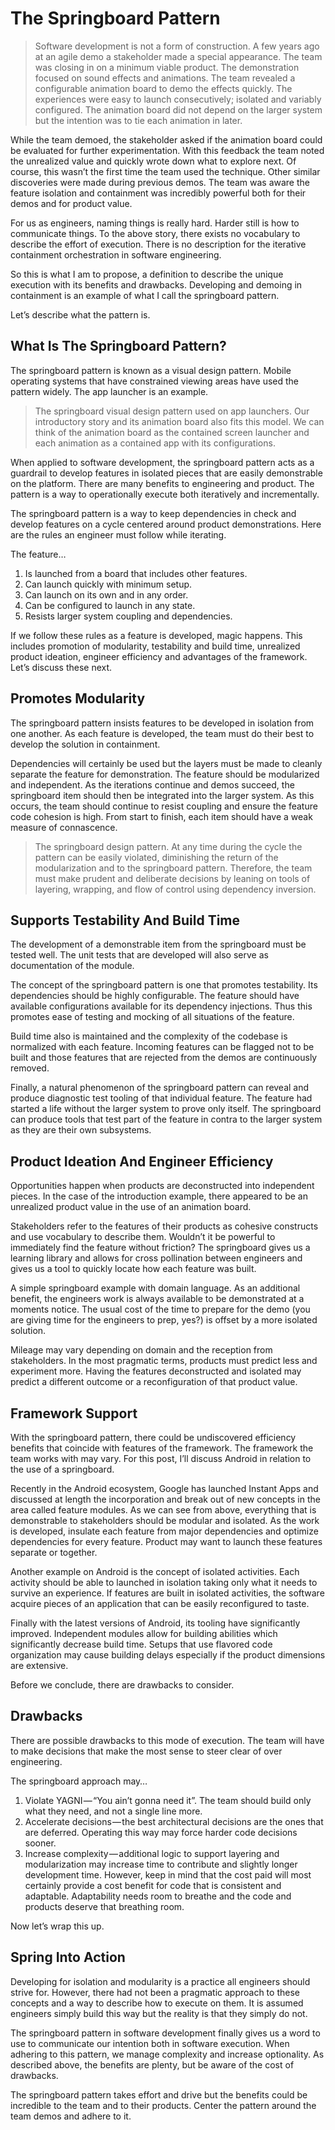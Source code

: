 # The Springboard Pattern

> Software development is not a form of construction.
A few years ago at an agile demo a stakeholder made a special appearance. The team was closing in on a minimum viable product. The demonstration focused on sound effects and animations. The team revealed a configurable animation board to demo the effects quickly. The experiences were easy to launch consecutively; isolated and variably configured. The animation board did not depend on the larger system but the intention was to tie each animation in later.

While the team demoed, the stakeholder asked if the animation board could be evaluated for further experimentation. With this feedback the team noted the unrealized value and quickly wrote down what to explore next. Of course, this wasn’t the first time the team used the technique. Other similar discoveries were made during previous demos. The team was aware the feature isolation and containment was incredibly powerful both for their demos and for product value.

For us as engineers, naming things is really hard. Harder still is how to communicate things. To the above story, there exists no vocabulary to describe the effort of execution. There is no description for the iterative containment orchestration in software engineering.

So this is what I am to propose, a definition to describe the unique execution with its benefits and drawbacks. Developing and demoing in containment is an example of what I call the springboard pattern.

Let’s describe what the pattern is.

## What Is The Springboard Pattern?
The springboard pattern is known as a visual design pattern. Mobile operating systems that have constrained viewing areas have used the pattern widely. The app launcher is an example.


> The springboard visual design pattern used on app launchers.
Our introductory story and its animation board also fits this model. We can think of the animation board as the contained screen launcher and each animation as a contained app with its configurations.

When applied to software development, the springboard pattern acts as a guardrail to develop features in isolated pieces that are easily demonstrable on the platform. There are many benefits to engineering and product. The pattern is a way to operationally execute both iteratively and incrementally.

The springboard pattern is a way to keep dependencies in check and develop features on a cycle centered around product demonstrations. Here are the rules an engineer must follow while iterating.

The feature…

1. Is launched from a board that includes other features.
1. Can launch quickly with minimum setup.
1. Can launch on its own and in any order.
1. Can be configured to launch in any state.
1. Resists larger system coupling and dependencies.

If we follow these rules as a feature is developed, magic happens. This includes promotion of modularity, testability and build time, unrealized product ideation, engineer efficiency and advantages of the framework. Let’s discuss these next.

## Promotes Modularity
The springboard pattern insists features to be developed in isolation from one another. As each feature is developed, the team must do their best to develop the solution in containment.

Dependencies will certainly be used but the layers must be made to cleanly separate the feature for demonstration. The feature should be modularized and independent. As the iterations continue and demos succeed, the springboard item should then be integrated into the larger system. As this occurs, the team should continue to resist coupling and ensure the feature code cohesion is high. From start to finish, each item should have a weak measure of connascence.


> The springboard design pattern.
At any time during the cycle the pattern can be easily violated, diminishing the return of the modularization and to the springboard pattern. Therefore, the team must make prudent and deliberate decisions by leaning on tools of layering, wrapping, and flow of control using dependency inversion.

## Supports Testability And Build Time
The development of a demonstrable item from the springboard must be tested well. The unit tests that are developed will also serve as documentation of the module.

The concept of the springboard pattern is one that promotes testability. Its dependencies should be highly configurable. The feature should have available configurations available for its dependency injections. Thus this promotes ease of testing and mocking of all situations of the feature.

Build time also is maintained and the complexity of the codebase is normalized with each feature. Incoming features can be flagged not to be built and those features that are rejected from the demos are continuously removed.

Finally, a natural phenomenon of the springboard pattern can reveal and produce diagnostic test tooling of that individual feature. The feature had started a life without the larger system to prove only itself. The springboard can produce tools that test part of the feature in contra to the larger system as they are their own subsystems.

## Product Ideation And Engineer Efficiency
Opportunities happen when products are deconstructed into independent pieces. In the case of the introduction example, there appeared to be an unrealized product value in the use of an animation board.

Stakeholders refer to the features of their products as cohesive constructs and use vocabulary to describe them. Wouldn’t it be powerful to immediately find the feature without friction? The springboard gives us a learning library and allows for cross pollination between engineers and gives us a tool to quickly locate how each feature was built.


A simple springboard example with domain language.
As an additional benefit, the engineers work is always available to be demonstrated at a moments notice. The usual cost of the time to prepare for the demo (you are giving time for the engineers to prep, yes?) is offset by a more isolated solution.

Mileage may vary depending on domain and the reception from stakeholders. In the most pragmatic terms, products must predict less and experiment more. Having the features deconstructed and isolated may predict a different outcome or a reconfiguration of that product value.

## Framework Support
With the springboard pattern, there could be undiscovered efficiency benefits that coincide with features of the framework. The framework the team works with may vary. For this post, I’ll discuss Android in relation to the use of a springboard.

Recently in the Android ecosystem, Google has launched Instant Apps and discussed at length the incorporation and break out of new concepts in the area called feature modules. As we can see from above, everything that is demonstrable to stakeholders should be modular and isolated. As the work is developed, insulate each feature from major dependencies and optimize dependencies for every feature. Product may want to launch these features separate or together.

Another example on Android is the concept of isolated activities. Each activity should be able to launched in isolation taking only what it needs to survive an experience. If features are built in isolated activities, the software acquire pieces of an application that can be easily reconfigured to taste.

Finally with the latest versions of Android, its tooling have significantly improved. Independent modules allow for building abilities which significantly decrease build time. Setups that use flavored code organization may cause building delays especially if the product dimensions are extensive.

Before we conclude, there are drawbacks to consider.

## Drawbacks
There are possible drawbacks to this mode of execution. The team will have to make decisions that make the most sense to steer clear of over engineering.

The springboard approach may…

1. Violate YAGNI — “You ain’t gonna need it”. The team should build only what they need, and not a single line more.
1. Accelerate decisions — the best architectural decisions are the ones that are deferred. Operating this way may force harder code decisions sooner.
1. Increase complexity — additional logic to support layering and modularization may increase time to contribute and slightly longer development time.
However, keep in mind that the cost paid will most certainly provide a cost benefit for code that is consistent and adaptable. Adaptability needs room to breathe and the code and products deserve that breathing room.

Now let’s wrap this up.

## Spring Into Action
Developing for isolation and modularity is a practice all engineers should strive for. However, there had not been a pragmatic approach to these concepts and a way to describe how to execute on them. It is assumed engineers simply build this way but the reality is that they simply do not.

The springboard pattern in software development finally gives us a word to use to communicate our intention both in software execution. When adhering to this pattern, we manage complexity and increase optionality. As described above, the benefits are plenty, but be aware of the cost of drawbacks.

The springboard pattern takes effort and drive but the benefits could be incredible to the team and to their products. Center the pattern around the team demos and adhere to it.

